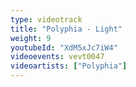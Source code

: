 ```yaml
---
type: videotrack
title: "Polyphia - Light"
weight: 9
youtubeId: "XdM5xJc7iW4"
videoevents: vevt0047
videoartists: ["Polyphia"]
---
```

